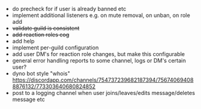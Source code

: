  - do precheck for if user is already banned etc
 - implement additional listeners e.g. on mute removal, on unban, on role add
 - ~~validate guild is consistent~~
 - ~~add reaction roles cog~~
 - add help
 - implement per-guild configuration
 - add user DM's for reaction role changes, but make this configurable
 - general error handling reports to some channel, logs or DM's certain user?
 - dyno bot style "whois"  https://discordapp.com/channels/754737239682187394/756740694088876132/773303640680824852
 - post to a logging channel when user joins/leaves/edits message/deletes message etc

